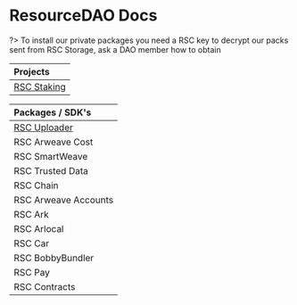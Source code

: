 <!-- omit in toc -->
# ResourceDAO Docs

?> To install our private packages you need a RSC key to decrypt our packs sent from RSC Storage, ask a DAO member how to obtain

| Projects |
|:--	|
| [RSC Staking](/projects/rsc-staking) |

| Packages / SDK's |
|:--	|
| [RSC Uploader](/packages/rsc-uploader/) |
| RSC Arweave Cost |
| RSC SmartWeave |
| RSC Trusted Data |
| RSC Chain |
| RSC Arweave Accounts |
| RSC Ark |
| RSC Arlocal |
| RSC Car |
| RSC BobbyBundler |
| RSC Pay |
| RSC Contracts |


<!-- omit in toc -->
